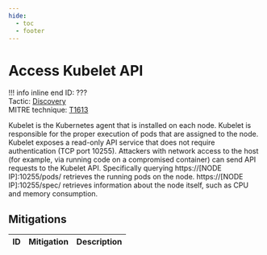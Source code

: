 ```yaml
---
hide:
  - toc
  - footer
---
```


# Access Kubelet API

!!! info inline end
    ID: ???<br>
    Tactic: [Discovery](../Discovery/index.md) <br>
    MITRE technique: [T1613](https://attack.mitre.org/techniques/T1613/)

Kubelet is the Kubernetes agent that is installed on each node. Kubelet is responsible for the proper execution of pods that are assigned to the node. Kubelet exposes a read-only API service that does not require authentication (TCP port 10255). Attackers with network access to the host (for example, via running code on a compromised container) can send API requests to the Kubelet API. Specifically querying https://[NODE IP]:10255/pods/ retrieves the running pods on the node. https://[NODE IP]:10255/spec/ retrieves information about the node itself, such as CPU and memory consumption.

## Mitigations

|ID|Mitigation|Description|
|--|----------|-----------|